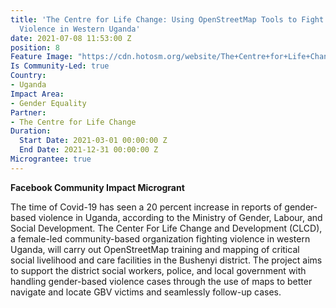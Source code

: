 ```yaml
---
title: 'The Centre for Life Change: Using OpenStreetMap Tools to Fight Gender-Based
  Violence in Western Uganda'
date: 2021-07-08 11:53:00 Z
position: 8
Feature Image: "https://cdn.hotosm.org/website/The+Centre+for+Life+Change.png"
Is Community-Led: true
Country:
- Uganda
Impact Area:
- Gender Equality
Partner:
- The Centre for Life Change
Duration:
  Start Date: 2021-03-01 00:00:00 Z
  End Date: 2021-12-31 00:00:00 Z
Micrograntee: true
---
```


**Facebook Community Impact Microgrant**

The time of Covid-19 has seen a 20 percent increase in reports of gender-based violence in Uganda, according to the Ministry of Gender, Labour, and Social Development. The Center For Life Change and Development (CLCD), a female-led community-based organization fighting violence in western Uganda, will carry out OpenStreetMap training and mapping of critical social livelihood and care facilities in the Bushenyi district. The project aims to support the district social workers, police, and local government with handling gender-based violence cases through the use of maps to better navigate and locate GBV victims and seamlessly follow-up cases.